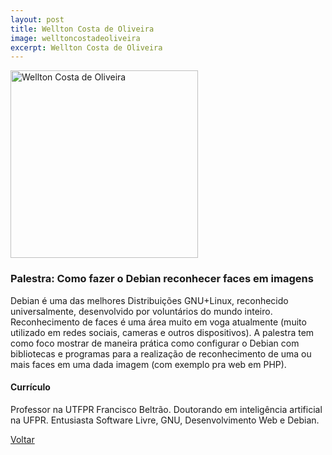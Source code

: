 ```yaml
---
layout: post
title: Wellton Costa de Oliveira 
image: welltoncostadeoliveira
excerpt: Wellton Costa de Oliveira 
---
```

<p><img src="{{ site.baseurl }}/convidados/{{ page.image }}.jpg" alt="Wellton Costa de Oliveira" height="300" width="300"/></p>

### Palestra: Como fazer o Debian reconhecer faces em imagens

Debian é uma das melhores Distribuições GNU+Linux, reconhecido universalmente, desenvolvido por voluntários do mundo inteiro. Reconhecimento de faces é uma área muito em voga atualmente (muito utilizado em redes sociais, cameras e outros dispositivos). A palestra tem como foco mostrar de maneira prática como configurar o Debian com bibliotecas e programas para a realização de reconhecimento de uma ou mais faces em uma dada imagem (com exemplo pra web em PHP). 

#### Currículo

Professor na UTFPR Francisco Beltrão. Doutorando em inteligência artificial na UFPR. Entusiasta Software Livre, GNU, Desenvolvimento Web e Debian.

<a href="{{ site.baseurl }}/index.html">Voltar</a>
